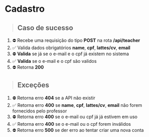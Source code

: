 # Cadastro

> ## Caso de sucesso

1. ⛔️ Recebe uma requisição do tipo **POST** na rota **/api/teacher**
2. ✅ Valida dados obrigatórios **name**, **cpf**, **lattes/cv**, **email**
3. ⛔️ **Valida** se já se o e-mail e o cpf já existem no sistema
4. ✅ **Valida** se o e-mail e o cpf são validos
5. ⛔️ Retorna **200**

> ## Exceções

1. ⛔️ Retorna erro **404** se a API não existir
2. ✅ Retorna erro **400** se **name**, **cpf**, **lattes/cv**, **email** não forem fornecidos pelo professor
3. ⛔️ Retorna erro **400** se o e-mail ou cpf já já estivem em uso
4. ✅ Retorna erro **400** se o e-mail ou o  cpf forem inválidos
5. ⛔️ Retorna erro **500** se der erro ao tentar criar uma nova conta

<!-- ✅ ⛔️ -->
